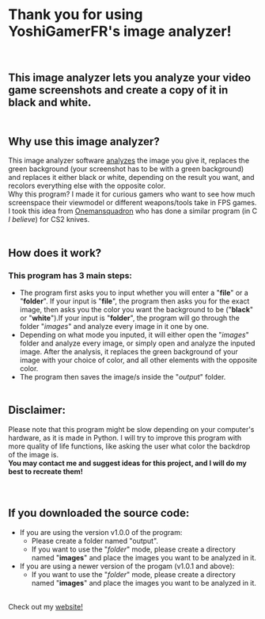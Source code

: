 # Thank you for using YoshiGamerFR's image analyzer!<br><br>
## This image analyzer lets you analyze your video game screenshots and create a copy of it in black and white.<br><br>
## Why use this image analyzer?
This image analyzer software <a href="#whythisone">analyzes</a> the image you give it, replaces the green background (your screenshot has to be with a green background) and replaces it either black or white, depending on the result you want, and recolors everything else with the opposite color.<br>
<span id="whythisone">Why this program? I made it for curious gamers who want to see how much screenspace their viewmodel or different weapons/tools take in FPS games.</span><br>
I took this idea from <a href="https://www.youtube.com/watch?v=3p5PxYeiClU">Onemansquadron</a> who has done a similar program (in C *I believe*) for CS2 knives.
<br><br>
## How does it work?
### This program has 3 main steps:
- The program first asks you to input whether you will enter a "**file**" or a "**folder**". If your input is "**file**", the program then asks you for the exact image, then asks you the color you want the background to be ("**black**" or "**white**").If your input is "**folder**", the program will go through the folder "*images*" and analyze every image in it one by one.<br>
- Depending on what mode you inputed, it will either open the "*images*" folder and analyze every image, or simply open and analyze the inputed image. After the analysis, it replaces the green background of your image with your choice of color, and all other elements with the opposite color.<br>
- The program then saves the image/s inside the "*output*" folder.
<br><br>
## Disclaimer:
Please note that this program might be slow depending on your computer's hardware, as it is made in Python. I will try to improve this program with more quality of life functions, like asking the user what color the backdrop of the image is. <br>
__You may contact me and suggest ideas for this project, and I will do my best to recreate them!__<br><br><br>
## If you downloaded the source code:
- If you are using the version v1.0.0 of the program:
  - Please create a folder named "output".
  - If you want to use the "*folder*" mode, please create a directory named "**images**" and place the images you want to be analyzed in it.
- If you are using a newer version of the progam (v1.0.1 and above):
  - If you want to use the "*folder*" mode, please create a directory named "**images**" and place the images you want to be analyzed in it.
  <br><br>
<footer>Check out my <a href="https://yoshigamerfr.github.io/">website!</a></footer>
